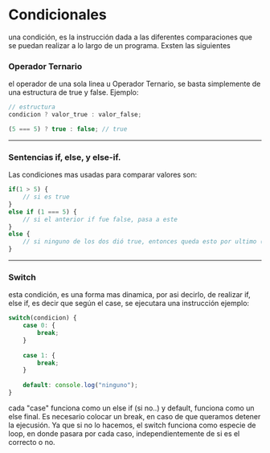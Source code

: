 # Condicionales

una condición, es la instrucción dada a las diferentes comparaciones que se puedan realizar a lo largo de un programa. Exsten las siguientes

### Operador Ternario

el operador de una sola linea u Operador Ternario, se basta simplemente de una estructura de true y false. Ejemplo:

```javascript
// estructura
condicion ? valor_true : valor_false;

(5 === 5) ? true : false; // true
```

------

### Sentencias if, else, y else-if.

Las condiciones mas usadas para comparar valores son:

```javascript
if(1 > 5) {
    // si es true
}
else if (1 === 5) {
    // si el anterior if fue false, pasa a este
}
else {
	// si ninguno de los dos dió true, entonces queda esto por ultimo (el caso false)
}
```

------

### Switch

esta condición, es una forma mas dinamica, por asi decirlo, de realizar if, else if, es decir que según el case, se ejecutara una instrucción ejemplo:

```javascript
switch(condicion) {
    case 0: {
        break;
    }
        
    case 1: {
   		break;     
    }
        
    default: console.log("ninguno");
}
```

cada "case" funciona como un else if (si no..) y default, funciona como un else final. Es necesario colocar un break, en caso de que queramos detener la ejecusión. Ya que si no lo hacemos, el switch funciona como especie de loop, en donde pasara por cada caso, independientemente de si es el correcto o no.